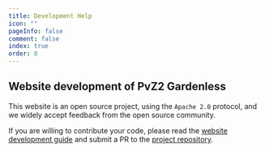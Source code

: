 ```yaml
---
title: Development Help
icon: ""
pageInfo: false
comment: false
index: true
order: 0
---
```


## Website development of PvZ2 Gardenless

This website is an open source project, using the `Apache 2.0` protocol, and we widely accept feedback from the open source community.

If you are willing to contribute your code, please read the [website development guide](/en/guide/webGuide.md) and submit a PR to the [project repository](https://github.com/Gzh0821/pvzg_site).
